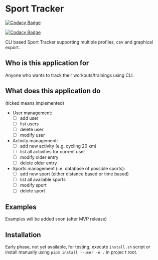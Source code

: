 # Sport Tracker
[![Codacy Badge](https://api.codacy.com/project/badge/Grade/ca363f6ca1cb41039719ce9c5f947142)](https://www.codacy.com/app/miskopo/sport-tracker?utm_source=github.com&amp;utm_medium=referral&amp;utm_content=cathelyn/sport-tracker&amp;utm_campaign=Badge_Grade)

[![Codacy Badge](https://api.codacy.com/project/badge/Grade/9eb24f3d39c64e049d5aefbc98dd6f13)](https://app.codacy.com/app/miskopo/sport-tracker?utm_source=github.com&utm_medium=referral&utm_content=cathelyn/sport-tracker&utm_campaign=Badge_Grade_Dashboard)

CLI based Sport Tracker supporting multiple profiles, csv and graphical export.

## Who is this application for
Anyone who wants to track their workouts/trainings using CLI.

## What does this application do
(ticked means implemented)
- User management:
    - [ ] add user
    - [ ] list users
    - [ ] delete user
    - [ ] modify user
- Activity management:
    - [ ] add new activity (e.g. cycling 20 km)
    - [ ] list all activities for current user
    - [ ] modify older entry
    - [ ] delete older entry
- Sports management (i.e. database of possible sports):
    - [ ] add new sport (either distance based or time based)
    - [ ] list all available sports
    - [ ] modify sport
    - [ ] delete sport
    
 ## Examples
 Examples will be added soon (after MVP release)
 
 ## Installation
Early phase, not yet available, for testing, execute `install.sh` script or 
install manually using `pip3 install --user -e .` in projec t root.